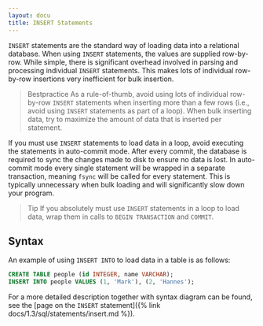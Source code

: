 ```yaml
---
layout: docu
title: INSERT Statements
---
```


`INSERT` statements are the standard way of loading data into a relational database. When using `INSERT` statements, the values are supplied row-by-row. While simple, there is significant overhead involved in parsing and processing individual `INSERT` statements. This makes lots of individual row-by-row insertions very inefficient for bulk insertion.

> Bestpractice As a rule-of-thumb, avoid using lots of individual row-by-row `INSERT` statements when inserting more than a few rows (i.e., avoid using `INSERT` statements as part of a loop). When bulk inserting data, try to maximize the amount of data that is inserted per statement.

If you must use `INSERT` statements to load data in a loop, avoid executing the statements in auto-commit mode. After every commit, the database is required to sync the changes made to disk to ensure no data is lost. In auto-commit mode every single statement will be wrapped in a separate transaction, meaning `fsync` will be called for every statement. This is typically unnecessary when bulk loading and will significantly slow down your program.

> Tip If you absolutely must use `INSERT` statements in a loop to load data, wrap them in calls to `BEGIN TRANSACTION` and `COMMIT`.

## Syntax

An example of using `INSERT INTO` to load data in a table is as follows:

```sql
CREATE TABLE people (id INTEGER, name VARCHAR);
INSERT INTO people VALUES (1, 'Mark'), (2, 'Hannes');
```

For a more detailed description together with syntax diagram can be found, see the [page on the `INSERT` statement]({% link docs/1.3/sql/statements/insert.md %}).
